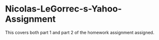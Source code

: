 # Nicolas-LeGorrec-s-Yahoo-Assignment
This covers both part 1 and part 2 of the homework assignment assigned.
